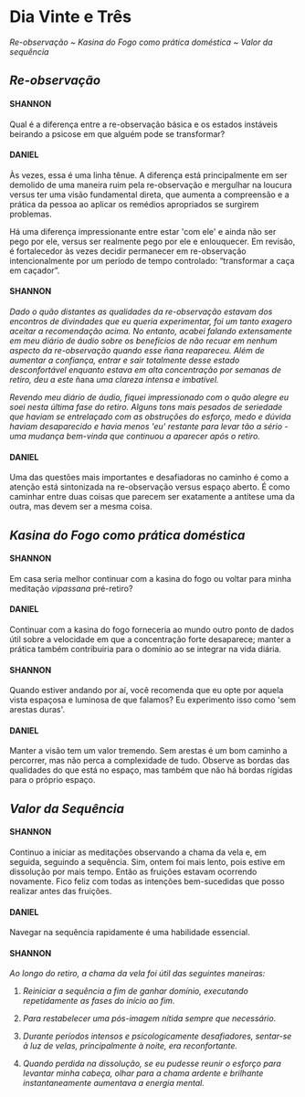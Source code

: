 # Dia Vinte e Três

_Re-observação ~ Kasina do Fogo como prática doméstica ~ Valor da sequência_

## _Re-observação_

#### SHANNON

Qual é a diferença entre a re-observação básica e os estados instáveis beirando a psicose em que alguém pode se transformar?

#### DANIEL

Às vezes, essa é uma linha tênue. A diferença está principalmente em ser demolido de uma maneira ruim pela re-observação e mergulhar na loucura versus ter uma visão fundamental direta, que aumenta a compreensão e a prática da pessoa ao aplicar os remédios apropriados se surgirem problemas.

Há uma diferença impressionante entre estar 'com ele' e ainda não ser pego por ele, versus ser realmente pego por ele e enlouquecer. Em revisão, é fortalecedor às vezes decidir permanecer em re-observação intencionalmente por um período de tempo controlado: “transformar a caça em caçador”.

#### SHANNON

_Dado o quão distantes as qualidades da re-observação estavam dos encontros de divindades que eu queria experimentar, foi um tanto exagero aceitar a recomendação acima. No entanto, acabei falando extensamente em meu diário de áudio sobre os benefícios de não recuar em nenhum aspecto da re-observação quando esse ñana reapareceu. Além de aumentar a confiança, entrar e sair totalmente desse estado desconfortável enquanto estava em alta concentração por semanas de retiro, deu a este_ ñana _uma clareza intensa e imbatível._

_Revendo meu diário de áudio, fiquei impressionado com o quão alegre  eu soei nesta última fase do retiro. Alguns tons mais pesados ​​de seriedade que haviam se entrelaçado com as obstruções do esforço, medo e dúvida haviam desaparecido e havia menos 'eu' restante para levar tão a sério - uma mudança bem-vinda que continuou a aparecer após o retiro._

#### DANIEL

Uma das questões mais importantes e desafiadoras no caminho é como a atenção está sintonizada na re-observação versus espaço aberto. É como caminhar entre duas coisas que parecem ser exatamente a antítese uma da outra, mas devem ser a mesma coisa.

## _Kasina do Fogo como prática doméstica_

#### SHANNON

Em casa seria melhor continuar com a kasina do fogo ou voltar para minha meditação _vipassana_ pré-retiro?

#### DANIEL

Continuar com a kasina do fogo forneceria ao mundo outro ponto de dados útil sobre a velocidade em que a concentração forte desaparece; manter a prática também contribuiria para o domínio ao se integrar na vida diária.

#### SHANNON

Quando estiver andando por aí, você recomenda que eu opte por aquela vista espaçosa e luminosa de que falamos? Eu experimento isso como 'sem arestas duras'.

#### DANIEL

Manter a visão tem um valor tremendo. Sem arestas é um bom caminho a percorrer, mas não perca a complexidade de tudo. Observe as bordas das qualidades do que está no espaço, mas também que não há bordas rígidas para o próprio espaço.

## _Valor da Sequência_

#### SHANNON

Continuo a iniciar as meditações observando a chama da vela e, em seguida, seguindo a sequência. Sim, ontem foi mais lento, pois estive em dissolução por mais tempo. Então as fruições estavam ocorrendo novamente. Fico feliz com todas as intenções bem-sucedidas que posso realizar antes das fruições.

#### DANIEL

Navegar na sequência rapidamente é uma habilidade essencial.

#### SHANNON

_Ao longo do retiro, a chama da vela foi útil das seguintes maneiras:_

1. _Reiniciar a sequência a fim de ganhar domínio, executando repetidamente as fases do início ao fim._

2. _Para restabelecer uma pós-imagem nítida sempre que necessário._

3. _Durante períodos intensos e psicologicamente desafiadores, sentar-se à luz de velas, principalmente à noite, era reconfortante._

4. _Quando perdida na dissolução, se eu pudesse reunir o esforço para levantar minha cabeça, olhar para a chama ardente e brilhante instantaneamente aumentava a energia mental._
